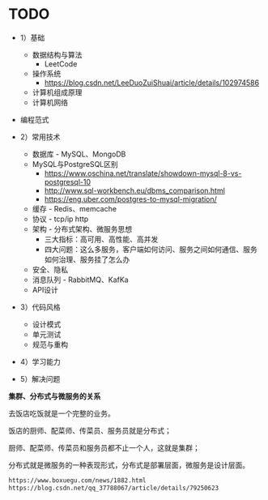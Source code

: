 # TODO



* 1）基础
  * 数据结构与算法
    * LeetCode
  * 操作系统
    * https://blog.csdn.net/LeeDuoZuiShuai/article/details/102974586
  * 计算机组成原理
  * 计算机网络
* 编程范式
  
* 2）常用技术
  * 数据库 - MySQL、MongoDB
  * MySQL与PostgreSQL区别
    * https://www.oschina.net/translate/showdown-mysql-8-vs-postgresql-10
    * http://www.sql-workbench.eu/dbms_comparison.html
    * https://eng.uber.com/postgres-to-mysql-migration/
  * 缓存 - Redis、memcache
  * 协议  - tcp/ip http
  * 架构 - 分布式架构、微服务思想
    * 三大指标：高可用、高性能、高并发
    * 四大问题：这么多服务，客户端如何访问、服务之间如何通信、服务如何治理、服务挂了怎么办
  * 安全、隐私
  * 消息队列 - RabbitMQ、KafKa
  * API设计
* 3）代码风格
  * 设计模式
  * 单元测试
  * 规范与重构
* 4）学习能力
* 5）解决问题



**集群、分布式与微服务的关系**

去饭店吃饭就是一个完整的业务。

饭店的厨师、配菜师、传菜员、服务员就是分布式；

厨师、配菜师、传菜员和服务员都不止一个人，这就是集群；

分布式就是微服务的一种表现形式，分布式是部署层面，微服务是设计层面。

```html
https://www.boxuegu.com/news/1882.html
https://blog.csdn.net/qq_37788067/article/details/79250623
```

